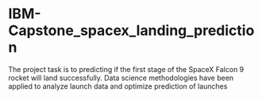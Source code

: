 # IBM-Capstone_spacex_landing_prediction
The project task is to predicting if the first stage of the SpaceX Falcon 9 rocket will land successfully. Data science methodologies have been applied to analyze launch data and optimize prediction of launches
